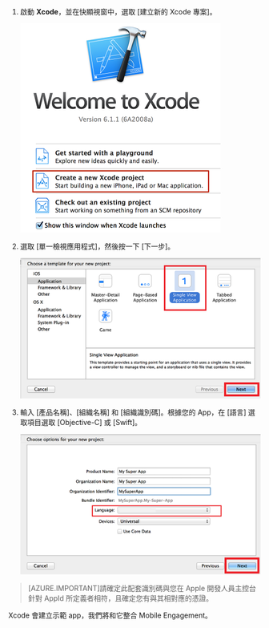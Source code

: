 1. 啟動 **Xcode**，並在快顯視窗中，選取 [建立新的 Xcode 專案]。

	![](./media/mobile-engagement-create-new-ios-app/xcode-new-project.png)

2. 選取 [單一檢視應用程式]，然後按一下 [下一步]。

	![](./media/mobile-engagement-create-new-ios-app/xcode-simple-view.png)

3. 輸入 [產品名稱]、[組織名稱] 和 [組織識別碼]。根據您的 App，在 [語言] 選取項目選取 [Objective-C] 或 [Swift]。

	![](./media/mobile-engagement-create-new-ios-app/xcode-project-props.png)

> [AZURE.IMPORTANT]請確定此配套識別碼與您在 Apple 開發人員主控台針對 AppId 所定義者相符，且確定您有與其相對應的憑證。

Xcode 會建立示範 app，我們將和它整合 Mobile Engagement。

<!---HONumber=Oct15_HO3-->